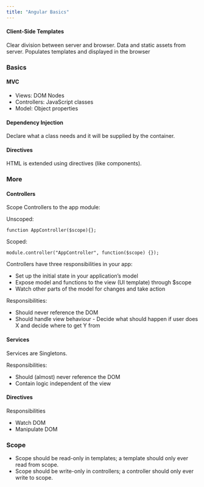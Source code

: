```yaml
---
title: "Angular Basics"
---
```


#### Client-Side Templates

Clear division between server and browser. Data and static assets from server. Populates templates and displayed in the browser

### Basics

#### MVC

- Views: DOM Nodes
- Controllers: JavaScript classes
- Model: Object properties

#### Dependency Injection

Declare what a class needs and it will be supplied by the container.

#### Directives

HTML is extended using directives (like components).

### More

#### Controllers

Scope Controllers to the app module:

Unscoped:

```
function AppController($scope){};
```

Scoped:

```
module.controller("AppController", function($scope) {});
```

Controllers have three responsibilities in your app:

- Set up the initial state in your application’s model
- Expose model and functions to the view (UI template) through $scope
- Watch other parts of the model for changes and take action

Responsibilities:

- Should never reference the DOM
- Should handle view behaviour - Decide what should happen if user does X and decide where to get Y from

#### Services

Services are Singletons.

Responsibilities:

- Should (almost) never reference the DOM
- Contain logic independent of the view

#### Directives

Responsibilities

- Watch DOM
- Manipulate DOM

### Scope

- Scope should be read-only in templates; a template should only ever read from scope.
- Scope should be write-only in controllers; a controller should only ever write to scope.